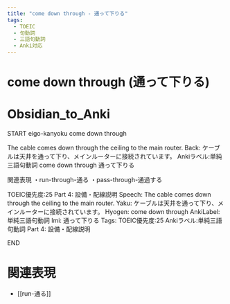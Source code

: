 ```yaml
---
title: "come down through - 通って下りる"
tags:
  - TOEIC
  - 句動詞
  - 三語句動詞
  - Anki対応
---
```


# come down through (通って下りる)

# Obsidian_to_Anki
START
eigo-kanyoku
come down through

The cable comes down through the ceiling to the main router.
Back: 
ケーブルは天井を通って下り、メインルーターに接続されています。
Ankiラベル:単純三語句動詞
come down through
通って下りる

関連表現
・run-through-通る
・pass-through-通過する

TOEIC優先度:25
Part 4: 設備・配線説明
Speech: The cable comes down through the ceiling to the main router.
Yaku: ケーブルは天井を通って下り、メインルーターに接続されています。
Hyogen: come down through
AnkiLabel: 単純三語句動詞
Imi: 通って下りる
Tags: TOEIC優先度:25 Ankiラベル:単純三語句動詞 Part 4: 設備・配線説明
<!--ID: 1755038902194-->
END

# 関連表現
- [[run-通る]]

